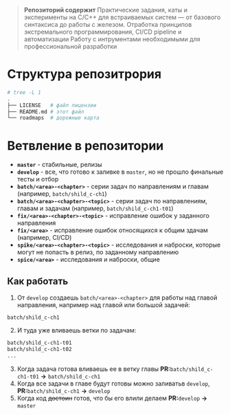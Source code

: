 > **Репозиторий содержит**
> Практические задания, каты и эксперименты на C/C++ для встраиваемых систем — от базового синтаксиса до работы с железом.
> Отработка принципов экстремального программирования, CI/CD pipeline и автоматизации
> Работу с интрументами необходимыми для профессиональной разработки

# Структура репозитрория

```bash
# tree -L 1
.
├── LICENSE   # файл лицензии
├── README.md # этот файл
└── roadmaps  # дорожные карта

```


# Ветвление в репозитории

- **`master`** - стабильные, релизы
- **`develop`** - все, что готово к заливке в `master`, но не прошло финальные тесты и отбор
- **`batch/<area>-<chapter>`** - серии задач по направлениям и главам (например, `batch/shild_c-ch1`)
- **`batch/<area>-<chapter>-<topic>`** - серии задач по направлениям, главам и задачам (например, `batch/shild_c-ch1-t01`)
- **`fix/<area>-<chapter>-<topic>`**   - исправление ошибок у заданного направления
- **`fix/<area>`** - исправление ошибок относящихся к общим здачам (например, CI/CD)
- **`spike/<area>-<chapter>-<topic>`** - исследования и наброски, которые могут не попасть в релиз, по заданному направлению
- **`spice/<area>`** - исследования и наброски, общие 

## Как работать

1. От `develop` создаешь `batch/<area>-<chapter>` для работы над главой направления, например над главой или большой задачей:
```
batch/shild_c-ch1
```
2. И туда уже вливаешь ветки по задачам:
```bash
batch/shild_c-ch1-t01
batch/shild_c-ch1-t02
...
```
3. Когда задача готова вливаешь ее в ветку главы **PR:**`batch/shild_c-ch1-t01` __**->**__ `batch/shild_c-ch1`
4. Когда все задачи в главе будут готовы можно заливатьв `develop`, **PR:**`batch/shild_c-ch1` __**->**__ `develop`
5. Когда код ~~достоин~~ готов, что бы его влили делаем **PR:**`develop` __**->**__ `master`

